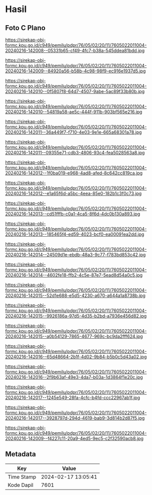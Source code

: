 # Hasil

## Foto C Plano

https://sirekap-obj-formc.kpu.go.id/c949/pemilu/pdpr/76/05/02/20/11/7605022011004-20240216-142008--05331b65-cf49-4fc7-b38a-545ddea81bdd.jpg

https://sirekap-obj-formc.kpu.go.id/c949/pemilu/pdpr/76/05/02/20/11/7605022011004-20240216-142009--84920a56-b58b-4c98-98f9-ec916e1937d5.jpg

https://sirekap-obj-formc.kpu.go.id/c949/pemilu/pdpr/76/05/02/20/11/7605022011004-20240216-142010--0f5807f8-64d7-4507-9abe-5ac89f33b80b.jpg

https://sirekap-obj-formc.kpu.go.id/c949/pemilu/pdpr/76/05/02/20/11/7605022011004-20240216-142010--54819a58-ae5c-444f-911b-903bf565e216.jpg

https://sirekap-obj-formc.kpu.go.id/c949/pemilu/pdpr/76/05/02/20/11/7605022011004-20240216-142011--36a449f7-f710-4e03-9e1e-665a68301a78.jpg

https://sirekap-obj-formc.kpu.go.id/c949/pemilu/pdpr/76/05/02/20/11/7605022011004-20240216-142011--09355e71-cdb3-4806-93c4-fea5028563a8.jpg

https://sirekap-obj-formc.kpu.go.id/c949/pemilu/pdpr/76/05/02/20/11/7605022011004-20240216-142012--1f0ba019-e968-4ad8-afed-8c642cc819ca.jpg

https://sirekap-obj-formc.kpu.go.id/c949/pemilu/pdpr/76/05/02/20/11/7605022011004-20240216-142012--e1a65f6d-a5bc-4eea-85e0-182b1c3f0c73.jpg

https://sirekap-obj-formc.kpu.go.id/c949/pemilu/pdpr/76/05/02/20/11/7605022011004-20240216-142013--cd51fffb-c0a1-4ca5-8f6d-4dc0b130a893.jpg

https://sirekap-obj-formc.kpu.go.id/c949/pemilu/pdpr/76/05/02/20/11/7605022011004-20240216-142013--185465f4-ed59-4023-bcf0-ea00091ea2dd.jpg

https://sirekap-obj-formc.kpu.go.id/c949/pemilu/pdpr/76/05/02/20/11/7605022011004-20240216-142014--24509d1e-ebdb-48a3-9c77-f783bd853c42.jpg

https://sirekap-obj-formc.kpu.go.id/c949/pemilu/pdpr/76/05/02/20/11/7605022011004-20240216-142014--4602fe18-ffb2-4c5e-87e7-5ead8d54a0c5.jpg

https://sirekap-obj-formc.kpu.go.id/c949/pemilu/pdpr/76/05/02/20/11/7605022011004-20240216-142015--52d1e688-e5d5-4230-a670-a644a1a8738b.jpg

https://sirekap-obj-formc.kpu.go.id/c949/pemilu/pdpr/76/05/02/20/11/7605022011004-20240216-142015--9926186a-97d5-4d35-b2bd-a7936e456d82.jpg

https://sirekap-obj-formc.kpu.go.id/c949/pemilu/pdpr/76/05/02/20/11/7605022011004-20240216-142015--a0b54129-7865-4677-969c-bc9da2fff624.jpg

https://sirekap-obj-formc.kpu.go.id/c949/pemilu/pdpr/76/05/02/20/11/7605022011004-20240216-142016--65d48664-2b1f-4d02-9b84-b5b0c5d43a02.jpg

https://sirekap-obj-formc.kpu.go.id/c949/pemilu/pdpr/76/05/02/20/11/7605022011004-20240216-142016--2f9b63af-49e3-4da7-b03a-1d3864f1e20c.jpg

https://sirekap-obj-formc.kpu.go.id/c949/pemilu/pdpr/76/05/02/20/11/7605022011004-20240216-142017--1245e549-28fa-4cfc-b4fd-ccc22967ab1f.jpg

https://sirekap-obj-formc.kpu.go.id/c949/pemilu/pdpr/76/05/02/20/11/7605022011004-20240216-142017--3928797d-294d-4619-bab9-3d814b2d87f5.jpg

https://sirekap-obj-formc.kpu.go.id/c949/pemilu/pdpr/76/05/02/20/11/7605022011004-20240216-142009--f4227c11-20a9-4ed5-9ec5-c2f32590acb8.jpg


## Metadata

| Key        | Value               |
| ---------- | ------------------- |
| Time Stamp | 2024-02-17 13:05:41 |
| Kode Dapil | 7601                |



